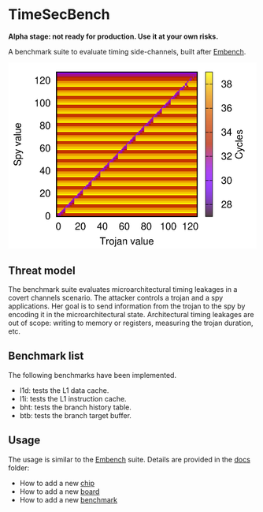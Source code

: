 # TimeSecBench

**Alpha stage: not ready for production. Use it at your own risks.**

A benchmark suite to evaluate timing side-channels, built after [Embench](https://github.com/embench/embench-iot).

![BHT benchmark timings](./docs/illustrations/ubht.png)


## Threat model

The benchmark suite evaluates microarchitectural timing leakages in a covert channels scenario.
The attacker controls a trojan and a spy applications. Her goal is to send information from the trojan to the spy by encoding it in the microarchitectural state.
Architectural timing leakages are out of scope: writing to memory or registers, measuring the trojan duration, etc.

## Benchmark list

The following benchmarks have been implemented.
- l1d: tests the L1 data cache.
- l1i: tests the L1 instruction cache.
- bht: tests the branch history table.
- btb: tests the branch target buffer.

## Usage

The usage is similar to the [Embench](https://github.com/embench/embench-iot) suite.
Details are provided in the [docs](./docs) folder:
 - How to add a new [chip](./docs/adding_new_chip.md)
 - How to add a new [board](./docs/adding_new_board.md)
 - How to add a new [benchmark](./docs/adding_new_benchmark.md)


